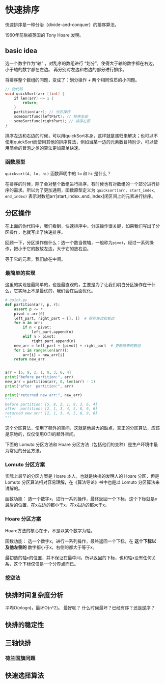 # 快速排序
快速排序是一种分治（divide-and-conquer）的排序算法。

1960年前后被英国的 Tony Hoare 发明。

## basic idea

选一个数字作为“轴” ，对乱序的数组进行 “划分”，使得大于轴的数字都在右边，小于轴的数字都在左边。
再分别对左边和右边的部分进行排序。

将排序整个数组的问题，变成了：划分操作 + 两个相同性质的小问题。

```c
// 伪代码
void quickSort(arr []int) {
    if len(arr) <= 1 {
        return;
    }
    partition(arr); // 分区操作
    someSortfunc(leftPart); // 排序左部
    someSortfunc(rightPart); // 排序右部
} 
```
排序左边和右边的时候，可以用quickSort本身，这样就是递归来解决；也可以不使用quickSort而使用其他的排序算法，例如当某一边的元素数目特别少，可以使用简单的冒泡之类的算法更加简单快速。

### 函数原型

`quicksort(A, lo, hi)` 函数声明中的 `lo` 和 `hi` 是什么？

在排序的时候，除了会对整个数组进行排序，有时候也有对数组的一个部分进行排序的需求。所以为了更加通用，函数原型定义为 `quicksort(arr, start_index, end_index)` 表示对数组arr[start_index..end_index]闭区间上的元素进行排序。

## 分区操作

在上面的伪代码中，我们看到，快速排序中，分区操作很关键，如果我们写出了分区操作，也就写出了快速排序。

回顾一下，分区操作做什么：选一个数当做轴，一般称为`pivot`，经过一系列操作，把小于它的数放左边，大于它的放右边。

等于它的元素，我们放在中间。

<!-- 这个描述看起来很清楚了，但是注意：我们是不是没有提到“等于它的”放在哪？

“一定是中间！” ———— 这很明智，但不是唯一的答案。

说不定已经引起了困惑了————“难道等于pivot的数字还能放到最后面不成？”，好吧，让我来重申一下！

分区操作要做什么？

分区操作实际上把数组分成两个部分，好让我们得到两个更容易解决的子问题。
 -->

### 最简单的实现
这里的实现是最简单的，也是最直观的，主要是为了让我们明白分区操作在干什么，它实际上不是最优的，我们会在后面优化。

```py
# quick.py
def partition(arr, p, r):
    assert p <= r
    pivot = arr[0]
    left_part, right_part = [], []  # 保存左边和右边
    for n in arr:
        if n < pivot:
            left_part.append(n)
        elif n > pivot:
            right_part.append(n)
    new_arr = left_part + [pivot] + right_part  # 更新原来的数组
    for i in range(len(arr)):
        arr[i] = new_arr[i]
    return new_arr


arr = [5, 8, 2, 1, 9, 3, 6, 4]
print("before partition:", arr)
new_arr = partition(arr, 0, len(arr) - 1)
print("after  partition:", arr)

print("returned new arr:", new_arr)
"""
before partition: [5, 8, 2, 1, 9, 3, 6, 4]
after  partition: [2, 1, 3, 4, 5, 8, 9, 6]
returned new arr: [2, 1, 3, 4, 5, 8, 9, 6]
"""
```

这个分区算法，使用了额外的空间，这就是他最大的缺点，真正的分区算法，应该是原地的，仅仅使用O(1)的额外空间。

下面的 Lomuto 分区方法和 Hoare 分区方法（包括他们的变种）是生产环境中最为常见的分区方法。

### Lomuto 分区方案

实际上最早的分区方案是 Hoare 本人，也就是快排的发明人的 Hoare 分区，但是 Lomuto 分区算法相对容易理解，在《算法导论》书中也是以 Lomuto 分区算法来讲解的。

函数功能：
选一个数字x，进行一系列操作，最终返回一个下标，这个下标就是x最后的位置，在x左边的都小于x，在x右边的都大于x。

### Hoare 分区方案
Hoare方法的核心在于，不是以某个数字为轴。

函数功能：
选一个数字x，进行一系列操作，最终返回一个下标，在 **这个下标以及他左侧的** 数字都小于x，右侧的都大于等于x。

最初选的轴x的位置，并不保证在最中间，所以返回的下标，也和轴x没有任何关系，这个下标仅仅是一个分界点而已。

### 挖空法

## 快排时间复杂度分析

平均O(nlogn)，最坏O(n^2)。
最好呢？
什么时候最坏？已经有序？还是逆序？

## 快排的稳定性

## 三轴快排

### 荷兰国旗问题

## 快速选择算法
